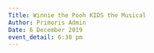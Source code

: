 ```yaml
---
Title: Winnie the Pooh KIDS the Musical
Author: Primoris Admin
Date: 6 December 2019
event_detail: 6:30 pm
---
```


